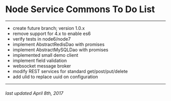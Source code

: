 # Node Service Commons To Do List
- - -

* create future branch; version 1.0.x
* remove support for 4.x to enable es6
* verify tests in node6/node7
* implement AbstractRedisDao with promises
* implement AbstractMySQLDao with promises
* implemented small demo client
* implement field validation
* websocket message broker
* modify REST services for standard get/post/put/delete
* add ulid to replace uuid on configuration

- - -
###### last updated April 8th, 2017

